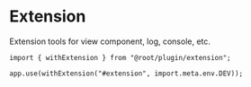 # Extension

Extension tools for view component, log, console, etc.

```tsx
import { withExtension } from "@root/plugin/extension";

app.use(withExtension("#extension", import.meta.env.DEV));
```